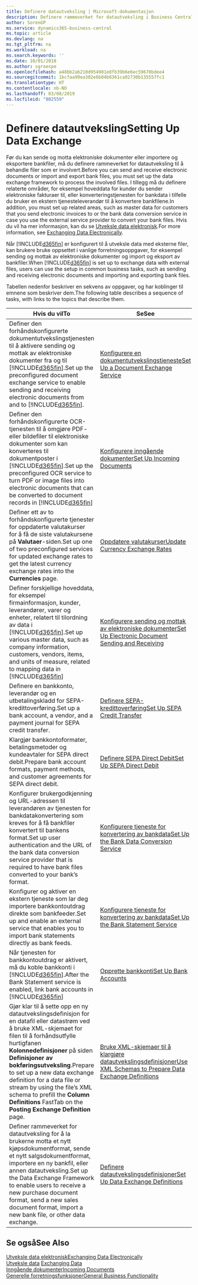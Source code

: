 ```yaml
---
title: Definere datautveksling | Microsoft-dokumentasjon
description: Definere rammeverket for datautveksling i Business Central.
author: SorenGP
ms.service: dynamics365-business-central
ms.topic: article
ms.devlang: na
ms.tgt_pltfrm: na
ms.workload: na
ms.search.keywords: ''
ms.date: 10/01/2018
ms.author: sgroespe
ms.openlocfilehash: a48bb2ab210d954901e8fb39b6e6ec59670bdee4
ms.sourcegitcommit: 1bcfaa99ea302e6b84b8361ca02730b135557fc1
ms.translationtype: HT
ms.contentlocale: nb-NO
ms.lasthandoff: 03/08/2019
ms.locfileid: "802559"
---
```

# <a name="setting-up-data-exchange"></a><span data-ttu-id="4b318-103">Definere datautveksling</span><span class="sxs-lookup"><span data-stu-id="4b318-103">Setting Up Data Exchange</span></span>
<span data-ttu-id="4b318-104">Før du kan sende og motta elektroniske dokumenter eller importere og eksportere bankfiler, må du definere rammeverket for datautveksling til å behandle filer som er involvert.</span><span class="sxs-lookup"><span data-stu-id="4b318-104">Before you can send and receive electronic documents or import and export bank files, you must set up the data exchange framework to process the involved files.</span></span> <span data-ttu-id="4b318-105">I tillegg må du definere relaterte områder, for eksempel hoveddata for kunder du sender elektroniske fakturaer til, eller konverteringstjenesten for bankdata i tilfelle du bruker en ekstern tjenesteleverandør til å konvertere bankfilene.</span><span class="sxs-lookup"><span data-stu-id="4b318-105">In addition, you must set up related areas, such as master data for customers that you send electronic invoices to or the bank data conversion service in case you use the external service provider to convert your bank files.</span></span> <span data-ttu-id="4b318-106">Hvis du vil ha mer informasjon, kan du se [Utveksle data elektronisk](across-data-exchange.md).</span><span class="sxs-lookup"><span data-stu-id="4b318-106">For more information, see [Exchanging Data Electronically](across-data-exchange.md).</span></span>  

 <span data-ttu-id="4b318-107">Når [!INCLUDE[d365fin](includes/d365fin_md.md)] er konfigurert til å utveksle data med eksterne filer, kan brukere bruke oppsettet i vanlige forretningsoppgaver, for eksempel sending og mottak av elektroniske dokumenter og import og eksport av bankfiler.</span><span class="sxs-lookup"><span data-stu-id="4b318-107">When [!INCLUDE[d365fin](includes/d365fin_md.md)] is set up to exchange data with external files, users can use the setup in common business tasks, such as sending and receiving electronic documents and importing and exporting bank files.</span></span>  

 <span data-ttu-id="4b318-108">Tabellen nedenfor beskriver en sekvens av oppgaver, og har koblinger til emnene som beskriver dem.</span><span class="sxs-lookup"><span data-stu-id="4b318-108">The following table describes a sequence of tasks, with links to the topics that describe them.</span></span>  

|<span data-ttu-id="4b318-109">**Hvis du vil**</span><span class="sxs-lookup"><span data-stu-id="4b318-109">**To**</span></span>|<span data-ttu-id="4b318-110">**Se**</span><span class="sxs-lookup"><span data-stu-id="4b318-110">**See**</span></span>|  
|------------|-------------|  
|<span data-ttu-id="4b318-111">Definer den forhåndskonfigurerte dokumentutvekslingstjenesten til å aktivere sending og mottak av elektroniske dokumenter fra og til [!INCLUDE[d365fin](includes/d365fin_md.md)].</span><span class="sxs-lookup"><span data-stu-id="4b318-111">Set up the preconfigured document exchange service to enable sending and receiving electronic documents from and to [!INCLUDE[d365fin](includes/d365fin_md.md)].</span></span>|[<span data-ttu-id="4b318-112">Konfigurere en dokumentutvekslingstjeneste</span><span class="sxs-lookup"><span data-stu-id="4b318-112">Set Up a Document Exchange Service</span></span>](across-how-to-set-up-a-document-exchange-service.md)|  
|<span data-ttu-id="4b318-113">Definer den forhåndskonfigurerte OCR-tjenesten til å omgjøre PDF- eller bildefiler til elektroniske dokumenter som kan konverteres til dokumentposter i [!INCLUDE[d365fin](includes/d365fin_md.md)].</span><span class="sxs-lookup"><span data-stu-id="4b318-113">Set up the preconfigured OCR service to turn PDF or image files into electronic documents that can be converted to document records in [!INCLUDE[d365fin](includes/d365fin_md.md)]</span></span>|[<span data-ttu-id="4b318-114">Konfigurere inngående dokumenter</span><span class="sxs-lookup"><span data-stu-id="4b318-114">Set Up Incoming Documents</span></span>](across-how-setup-income-documents.md)|  
|<span data-ttu-id="4b318-115">Definer ett av to forhåndskonfigurerte tjenester for oppdaterte valutakurser for å få de siste valutakursene på **Valutaer**-siden.</span><span class="sxs-lookup"><span data-stu-id="4b318-115">Set up one of two preconfigured services for updated exchange rates to get the latest currency exchange rates into the **Currencies** page.</span></span>|[<span data-ttu-id="4b318-116">Oppdatere valutakurser</span><span class="sxs-lookup"><span data-stu-id="4b318-116">Update Currency Exchange Rates</span></span>](finance-how-update-currencies.md)|  
|<span data-ttu-id="4b318-117">Definer forskjellige hoveddata, for eksempel firmainformasjon, kunder, leverandører, varer og enheter, relatert til tilordning av data i [!INCLUDE[d365fin](includes/d365fin_md.md)].</span><span class="sxs-lookup"><span data-stu-id="4b318-117">Set up various master data, such as company information, customers, vendors, items, and units of measure, related to mapping data in [!INCLUDE[d365fin](includes/d365fin_md.md)]</span></span>|[<span data-ttu-id="4b318-118">Konfigurere sending og mottak av elektroniske dokumenter</span><span class="sxs-lookup"><span data-stu-id="4b318-118">Set Up Electronic Document Sending and Receiving</span></span>](across-how-to-set-up-electronic-document-sending-and-receiving.md)|  
|<span data-ttu-id="4b318-119">Definere en bankkonto, leverandør og en utbetalingskladd for SEPA-kredittoverføring.</span><span class="sxs-lookup"><span data-stu-id="4b318-119">Set up a bank account, a vendor, and a payment journal for SEPA credit transfer.</span></span>|[<span data-ttu-id="4b318-120">Definere SEPA-kredittoverføring</span><span class="sxs-lookup"><span data-stu-id="4b318-120">Set Up SEPA Credit Transfer</span></span>](finance-how-to-set-up-sepa-credit-transfer.md)|  
|<span data-ttu-id="4b318-121">Klargjør bankkontoformater, betalingsmetoder og kundeavtaler for SEPA direct debit.</span><span class="sxs-lookup"><span data-stu-id="4b318-121">Prepare bank account formats, payment methods, and customer agreements for SEPA direct debit.</span></span>|[<span data-ttu-id="4b318-122">Definere SEPA Direct Debit</span><span class="sxs-lookup"><span data-stu-id="4b318-122">Set Up SEPA Direct Debit</span></span>](finance-how-to-set-up-sepa-direct-debit.md)|  
|<span data-ttu-id="4b318-123">Konfigurer brukergodkjenning og URL-adressen til leverandøren av tjenesten for bankdatakonvertering som kreves for å få bankfiler konvertert til bankens format.</span><span class="sxs-lookup"><span data-stu-id="4b318-123">Set up user authentication and the URL of the bank data conversion service provider that is required to have bank files converted to your bank’s format.</span></span>|[<span data-ttu-id="4b318-124">Konfigurere tjeneste for konvertering av bankdata</span><span class="sxs-lookup"><span data-stu-id="4b318-124">Set Up the Bank Data Conversion Service</span></span>](bank-how-setup-bank-data-conversion-service.md)|  
|<span data-ttu-id="4b318-125">Konfigurer og aktiver en ekstern tjeneste som lar deg importere bankkontoutdrag direkte som bankfeeder.</span><span class="sxs-lookup"><span data-stu-id="4b318-125">Set up and enable an external service that enables you to import bank statements directly as bank feeds.</span></span>|[<span data-ttu-id="4b318-126">Konfigurere tjeneste for konvertering av bankdata</span><span class="sxs-lookup"><span data-stu-id="4b318-126">Set Up the Bank Statement Service</span></span>](bank-how-setup-bank-statement-service.md)|  
|<span data-ttu-id="4b318-127">Når tjenesten for bankkontoutdrag er aktivert, må du koble bankkonti i [!INCLUDE[d365fin](includes/d365fin_md.md)].</span><span class="sxs-lookup"><span data-stu-id="4b318-127">After the Bank Statement service is enabled, link bank accounts in [!INCLUDE[d365fin](includes/d365fin_md.md)]</span></span>|[<span data-ttu-id="4b318-128">Opprette bankkonti</span><span class="sxs-lookup"><span data-stu-id="4b318-128">Set Up Bank Accounts</span></span>](bank-how-setup-bank-accounts.md)|  
|<span data-ttu-id="4b318-129">Gjør klar til å sette opp en ny datautvekslingsdefinisjon for en datafil eller datastrøm ved å bruke XML-skjemaet for filen til å forhåndsutfylle hurtigfanen **Kolonnedefinisjoner** på siden **Definisjoner av bokføringsutveksling**.</span><span class="sxs-lookup"><span data-stu-id="4b318-129">Prepare to set up a new data exchange definition for a data file or stream by using the file’s XML schema to prefill the **Column Definitions** FastTab on the **Posting Exchange Definition** page.</span></span>|[<span data-ttu-id="4b318-130">Bruke XML-skjemaer til å klargjøre datautvekslingsdefinisjoner</span><span class="sxs-lookup"><span data-stu-id="4b318-130">Use XML Schemas to Prepare Data Exchange Definitions</span></span>](across-how-to-use-xml-schemas-to-prepare-data-exchange-definitions.md)|  
|<span data-ttu-id="4b318-131">Definer rammeverket for datautveksling for å la brukerne motta et nytt kjøpsdokumentformat, sende et nytt salgsdokumentformat, importere en ny bankfil, eller annen datautveksling.</span><span class="sxs-lookup"><span data-stu-id="4b318-131">Set up the Data Exchange Framework to enable users to receive a new purchase document format, send a new sales document format, import a new bank file, or other data exchange.</span></span>|[<span data-ttu-id="4b318-132">Definere datautvekslingsdefinisjoner</span><span class="sxs-lookup"><span data-stu-id="4b318-132">Set Up Data Exchange Definitions</span></span>](across-how-to-set-up-data-exchange-definitions.md)|  

## <a name="see-also"></a><span data-ttu-id="4b318-133">Se også</span><span class="sxs-lookup"><span data-stu-id="4b318-133">See Also</span></span>  
[<span data-ttu-id="4b318-134">Utveksle data elektronisk</span><span class="sxs-lookup"><span data-stu-id="4b318-134">Exchanging Data Electronically</span></span>](across-data-exchange.md)  
<span data-ttu-id="4b318-135">[Utveksle data](across-exchange-data.md) </span><span class="sxs-lookup"><span data-stu-id="4b318-135">[Exchanging Data](across-exchange-data.md) </span></span>  
[<span data-ttu-id="4b318-136">Inngående dokumenter</span><span class="sxs-lookup"><span data-stu-id="4b318-136">Incoming Documents</span></span>](across-income-documents.md)  
[<span data-ttu-id="4b318-137">Generelle forretningsfunksjoner</span><span class="sxs-lookup"><span data-stu-id="4b318-137">General Business Functionality</span></span>](ui-across-business-areas.md)  
